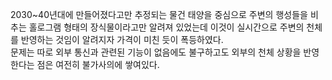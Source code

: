 2030~40년대에 만들어졌다고만 추정되는 물건
태양을 중심으로 주변의 행성들을 비추는 홀로그램 형태의 장식물이라고만 알려져 있었는데
이것이 실시간으로 주변의 천체를 반영하는 것임이 알려지자 가격이 미친 듯이 폭등하였다.\
문제는 따로 외부 통신과 관련된 기능이 없음에도 불구하고도 외부의 천체 상황을 반영한다는 점은 여전히 불가사의에 쌓여있다.
